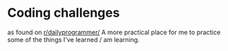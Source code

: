 # Coding challenges 
as found on [r/dailyprogrammer/](https://www.reddit.com/r/dailyprogrammer/)
A more practical place for me to practice some of the things I've learned / am learning.
